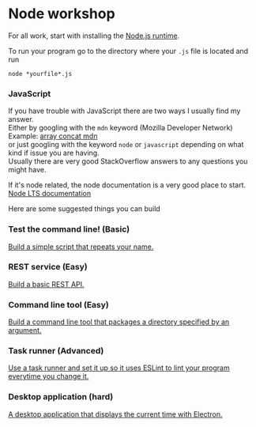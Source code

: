 # Node workshop
For all work, start with installing the [Node.js runtime](https://nodejs.org).

To run your program go to the directory where your ```.js``` file is located
and run
```
node *yourfile*.js
```

### JavaScript

If you have trouble with JavaScript there are two ways I usually find my answer.  
Either by googling with the ```mdn``` keyword (Mozilla Developer Network)  
Example: [array concat mdn](https://www.google.se/search?q=concat+array+mdn&oq=concat+array+mdn&aqs=chrome..69i57j0l3j69i60.2327j0j1&sourceid=chrome&ie=UTF-8)  
or just googling with the keyword ```node``` or ```javascript``` depending on what kind if issue you are having.  
Usually there are very good StackOverflow answers to any questions you might have.

If it's node related, the node documentation is a very good place to start.  
[Node LTS documentation](https://nodejs.org/dist/latest-v6.x/docs/api/)

Here are some suggested things you can build

### Test the command line! (Basic)
[Build a simple script that repeats your name.](./name/NAME.md)

### REST service (Easy)
[Build a basic REST API.](./rest/REST.md)

### Command line tool (Easy)
[Build a command line tool that packages a directory specified by an argument.](./cli/CLI.md)

### Task runner (Advanced)
[Use a task runner and set it up so it uses ESLint to lint your program everytime you change it.](./task/TASK.md)

### Desktop application (hard)
[A desktop application that displays the current time with Electron.](./electron/ELECTRON.md)
